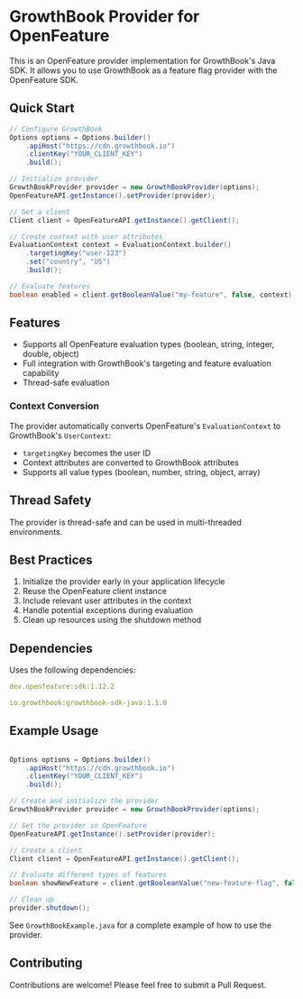 # GrowthBook Provider for OpenFeature

This is an OpenFeature provider implementation for GrowthBook's Java SDK. It allows you to use GrowthBook as a feature flag provider with the OpenFeature SDK.

## Quick Start

```java
// Configure GrowthBook
Options options = Options.builder()
    .apiHost("https://cdn.growthbook.io")
    .clientKey("YOUR_CLIENT_KEY")
    .build();

// Initialize provider
GrowthBookProvider provider = new GrowthBookProvider(options);
OpenFeatureAPI.getInstance().setProvider(provider);

// Get a client
Client client = OpenFeatureAPI.getInstance().getClient();

// Create context with user attributes
EvaluationContext context = EvaluationContext.builder()
    .targetingKey("user-123")
    .set("country", "US")
    .build();

// Evaluate features
boolean enabled = client.getBooleanValue("my-feature", false, context);
```

## Features

- Supports all OpenFeature evaluation types (boolean, string, integer, double, object)
- Full integration with GrowthBook's targeting and feature evaluation capability
- Thread-safe evaluation

### Context Conversion

The provider automatically converts OpenFeature's `EvaluationContext` to GrowthBook's `UserContext`:

- `targetingKey` becomes the user ID
- Context attributes are converted to GrowthBook attributes
- Supports all value types (boolean, number, string, object, array)

## Thread Safety

The provider is thread-safe and can be used in multi-threaded environments.

## Best Practices

1. Initialize the provider early in your application lifecycle
2. Reuse the OpenFeature client instance
3. Include relevant user attributes in the context
4. Handle potential exceptions during evaluation
5. Clean up resources using the shutdown method


## Dependencies
Uses the following dependencies:

```yaml
dev.openfeature:sdk:1.12.2

io.growthbook:growthbook-sdk-java:1.1.0
```

## Example Usage

```java

Options options = Options.builder()
    .apiHost("https://cdn.growthbook.io")
    .clientKey("YOUR_CLIENT_KEY")
    .build();

// Create and initialize the provider
GrowthBookProvider provider = new GrowthBookProvider(options);

// Set the provider in OpenFeature
OpenFeatureAPI.getInstance().setProvider(provider);

// Create a client
Client client = OpenFeatureAPI.getInstance().getClient();

// Evaluate different types of features
boolean showNewFeature = client.getBooleanValue("new-feature-flag", false, new ImmutableContext("user-123", attributes));

// Clean up
provider.shutdown();
```

See `GrowthBookExample.java` for a complete example of how to use the provider.

## Contributing

Contributions are welcome! Please feel free to submit a Pull Request.